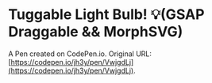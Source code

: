 # Tuggable Light Bulb! 💡(GSAP Draggable && MorphSVG)

A Pen created on CodePen.io. Original URL: [https://codepen.io/jh3y/pen/VwjgdLj](https://codepen.io/jh3y/pen/VwjgdLj).

